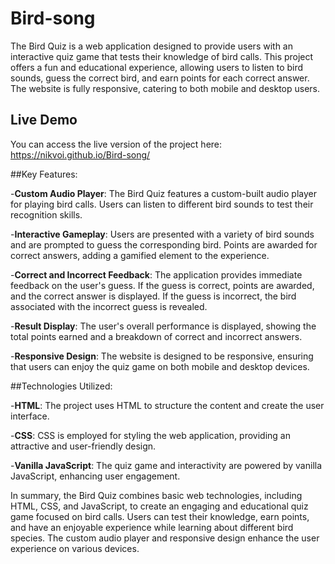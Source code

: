 # Bird-song

The Bird Quiz is a web application designed to provide users with an interactive quiz game that tests their knowledge of bird calls. This project offers a fun and educational experience, allowing users to listen to bird sounds, guess the correct bird, and earn points for each correct answer. The website is fully responsive, catering to both mobile and desktop users.

## Live Demo
You can access the live version of the project here: https://nikvoi.github.io/Bird-song/

##Key Features:

-**Custom Audio Player**: The Bird Quiz features a custom-built audio player for playing bird calls. Users can listen to different bird sounds to test their recognition skills.

-**Interactive Gameplay**: Users are presented with a variety of bird sounds and are prompted to guess the corresponding bird. Points are awarded for correct answers, adding a gamified element to the experience.

-**Correct and Incorrect Feedback**: The application provides immediate feedback on the user's guess. If the guess is correct, points are awarded, and the correct answer is displayed. If the guess is incorrect, the bird associated with the incorrect guess is revealed.

-**Result Display**: The user's overall performance is displayed, showing the total points earned and a breakdown of correct and incorrect answers.

-**Responsive Design**: The website is designed to be responsive, ensuring that users can enjoy the quiz game on both mobile and desktop devices.

##Technologies Utilized:

-**HTML**: The project uses HTML to structure the content and create the user interface.

-**CSS**: CSS is employed for styling the web application, providing an attractive and user-friendly design.

-**Vanilla JavaScript**: The quiz game and interactivity are powered by vanilla JavaScript, enhancing user engagement.

In summary, the Bird Quiz combines basic web technologies, including HTML, CSS, and JavaScript, to create an engaging and educational quiz game focused on bird calls. Users can test their knowledge, earn points, and have an enjoyable experience while learning about different bird species. The custom audio player and responsive design enhance the user experience on various devices.
